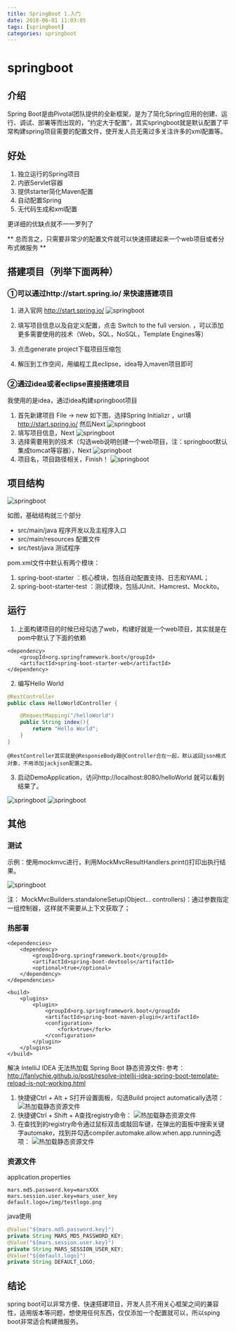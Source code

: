 ```yaml
---
title: SpringBoot 1.入门
date: 2018-06-01 11:03:05
tags: [springboot]
categories: springboot
---
```


# springboot

## 介绍

Spring Boot是由Pivotal团队提供的全新框架，是为了简化Spring应用的创建、运行、调试、部署等而出现的，“约定大于配置”，其实springboot就是默认配置了平常构建spring项目需要的配置文件，使开发人员无需过多关注许多的xml配置等。

## 好处

1. 独立运行的Spring项目
2. 内嵌Servlet容器
3. 提供starter简化Maven配置
4. 自动配置Spring 
5. 无代码生成和xml配置

<!-- more -->

更详细的优缺点就不一一罗列了

** 总而言之，只需要非常少的配置文件就可以快速搭建起来一个web项目或者分布式微服务 **

## 搭建项目（列举下面两种）

### ①可以通过http://start.spring.io/ 来快速搭建项目

1. 进入官网 http://start.spring.io/
![springboot](/images/2018-06-01/springboot_1_1.png)

2. 填写项目信息以及自定义配置，点击 Switch to the full version. ，可以添加更多需要使用的技术（Web，SQL，NoSQL，Template Engines等）

3. 点击generate project下载项目压缩包

4. 解压到工作空间，用编程工具eclipse，idea导入maven项目即可


### ②通过idea或者eclipse直接搭建项目

我使用的是idea，通过idea构建springboot项目

1. 首先新建项目 File -> new 如下图，选择Spring Initializr ，url填 http://start.spring.io/ 然后Next
 ![springboot](/images/2018-06-01/springboot_1_2.png)
2. 填写项目信息，Next
![springboot](/images/2018-06-01/springboot_1_3.png)
3. 选择需要用到的技术（勾选web说明创建一个web项目，注：springboot默认集成tomcat等容器），Next
![springboot](/images/2018-06-01/springboot_1_4.png)
4. 项目名，项目路径相关，Finish！
![springboot](/images/2018-06-01/springboot_1_5.png)

## 项目结构

![springboot](/images/2018-06-01/springboot_1_6.png)

如图，基础结构就三个部分

* src/main/java 程序开发以及主程序入口
* src/main/resources 配置文件
* src/test/java 测试程序

pom.xml文件中默认有两个模块：

1. spring-boot-starter ：核心模块，包括自动配置支持、日志和YAML；
2. spring-boot-starter-test ：测试模块，包括JUnit、Hamcrest、Mockito。

## 运行

1. 上面构建项目的时候已经勾选了web，构建好就是一个web项目，其实就是在pom中默认了下面的依赖
```
<dependency>
	<groupId>org.springframework.boot</groupId>
	<artifactId>spring-boot-starter-web</artifactId>
</dependency>
```
2. 编写Hello World
```java
@RestController
public class HelloWorldController {

    @RequestMapping("/helloWorld")
    public String index(){
        return "Hello World";
    }
}

```
    @RestController其实就是@ResponseBody跟@Controller合在一起，默认返回json格式对象，不用添加jackjson配置之类。

3. 启动DemoApplication，访问http://localhost:8080/helloWorld 就可以看到结果了。

![springboot](/images/2018-06-01/springboot_1_7.png)
![springboot](/images/2018-06-01/springboot_1_8.png)

## 其他

### 测试

示例：使用mockmvc进行，利用MockMvcResultHandlers.print()打印出执行结果。

![springboot](/images/2018-06-01/springboot_1_9.png)

注： MockMvcBuilders.standaloneSetup(Object... controllers)：通过参数指定一组控制器，这样就不需要从上下文获取了；

### 热部署

```
<dependencies>
    <dependency>
        <groupId>org.springframework.boot</groupId>
        <artifactId>spring-boot-devtools</artifactId>
        <optional>true</optional>
    </dependency>
</dependencies>

<build>
    <plugins>
        <plugin>
            <groupId>org.springframework.boot</groupId>
            <artifactId>spring-boot-maven-plugin</artifactId>
            <configuration>
                <fork>true</fork>
            </configuration>
        </plugin>
	</plugins>
</build>
```
解决 IntelliJ IDEA 无法热加载 Spring Boot 静态资源文件:
参考： http://fanlychie.github.io/post/resolve-intellij-idea-spring-boot-template-reload-is-not-working.html

1. 快捷键Ctrl + Alt + S打开设置面板，勾选Build project automatically选项：
    ![热加载静态资源文件](/images/2018-06-01/idea-settings.png)
2. 快捷键Ctrl + Shift + A查找registry命令：
    ![热加载静态资源文件](/images/2018-06-01/registry.png)
3. 在查找到的registry命令通过鼠标双击或敲回车键，在弹出的面板中搜索关键字automake，找到并勾选compiler.automake.allow.when.app.running选项：
    ![热加载静态资源文件](/images/2018-06-01/registry-automake.png)

### 资源文件

application.properties

```
mars.md5.password.key=marsXXX
mars.session.user.key=mars_user_key
default.logo=/img/testlogo.png
```

java使用

```java
@Value("${mars.md5.password.key}")
private String MARS_MD5_PASSWORD_KEY;
@Value("${mars.session.user.key}")
private String MARS_SESSION_USER_KEY;
@Value("${default.logo}")
private String DEFAULT_LOGO;
```

## 结论

spring boot可以非常方便、快速搭建项目，开发人员不用关心框架之间的兼容性，适用版本等问题，想使用任何东西，仅仅添加一个配置就可以，所以sping boot非常适合构建微服务。